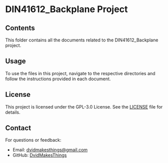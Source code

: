 # DIN41612_Backplane Project

## Contents
This folder contains all the documents related to the DIN41612_Backplane project.

## Usage
To use the files in this project, navigate to the respective directories and follow the instructions provided in each document.

## License
This project is licensed under the GPL-3.0 License. See the [LICENSE](LICENSE) file for details.

## Contact
For questions or feedback:
- Email: [dvidmakesthings@gmail.com](mailto:s.dvidmakesthings@gmail.com)
- GitHub: [DvidMakesThings](https://github.com/DvidMakesThings)

